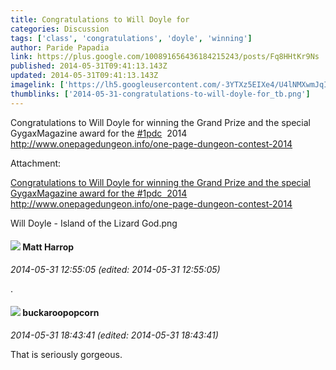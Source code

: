 ```yaml
---
title: Congratulations to Will Doyle for
categories: Discussion
tags: ['class', 'congratulations', 'doyle', 'winning']
author: Paride Papadia
link: https://plus.google.com/100891656436184215243/posts/Fq8HHtKr9Ns
published: 2014-05-31T09:41:13.143Z
updated: 2014-05-31T09:41:13.143Z
imagelink: ['https://lh5.googleusercontent.com/-3YTXz5EIXe4/U4lNMXwmJqI/AAAAAAAAG7M/iWAquajtjLw/Will+Doyle+-+Island+of+the+Lizard+God.png']
thumblinks: ['2014-05-31-congratulations-to-will-doyle-for_tb.png']
---
```


Congratulations to Will Doyle for winning the Grand Prize and the special GygaxMagazine award for the  <a rel="nofollow" class="ot-hashtag" href="https://plus.google.com/s/%231pdc/posts">#1pdc</a>  2014<br /><a href="http://www.onepagedungeon.info/one-page-dungeon-contest-2014" class="ot-anchor">http://www.onepagedungeon.info/one-page-dungeon-contest-2014</a>


Attachment:

<a href='https://plus.google.com/photos/113223446359562794050/albums/6019427252701044833/6019427251888989858?sqi=100084733231320276299&sqsi=495ab0e7-7352-40c7-9718-677d19c9273e'>Congratulations to Will Doyle for winning the Grand Prize and the special GygaxMagazine award for the #1pdc  2014
http://www.onepagedungeon.info/one-page-dungeon-contest-2014</a>


Will Doyle - Island of the Lizard God.png
<div id='comment z12yinfjdsf0h5p2s23hzztwxmvttd5u5'>
  <h4><img src='{{site.baseurl}}//images/avatars/112551379699298193999_photo.jpg'> Matt Harrop</h4>
      <p><cite>2014-05-31 12:55:05 (edited: 2014-05-31 12:55:05)</cite></p>
        <p>.</p>
</div>
        

<div id='comment z12yinfjdsf0h5p2s23hzztwxmvttd5u5'>
  <h4><img src='{{site.baseurl}}//images/avatars/111705313857014417726_photo.jpg'> buckaroopopcorn</h4>
      <p><cite>2014-05-31 18:43:41 (edited: 2014-05-31 18:43:41)</cite></p>
        <p>That is seriously gorgeous.</p>
</div>
        